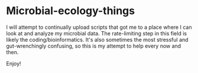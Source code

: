 # Microbial-ecology-things

I will attempt to continually upload scripts that got me to a place where I can look at and analyze my microbial data. The rate-limiting step in this field is likely the coding/bioinformatics. It's also sometimes the most stressful and gut-wrenchingly confusing, so this is my attempt to help every now and then. 

Enjoy!
